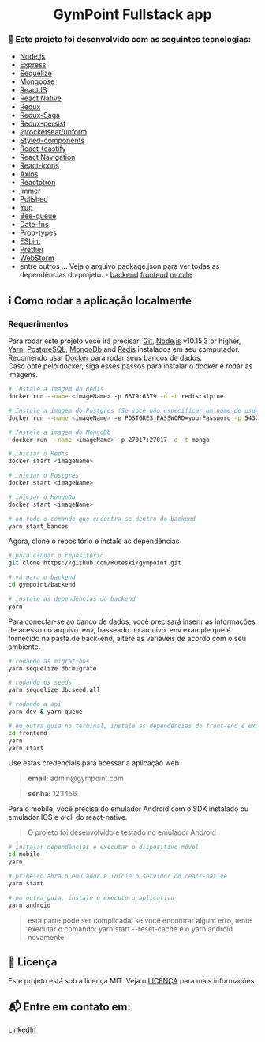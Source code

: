 <h1 align="center">
   GymPoint Fullstack app
</h1>

### :rocket: Este projeto foi desenvolvido com as seguintes tecnologias:

-  [Node.js](https://nodejs.org/)
-  [Express](https://expressjs.com/pt-br/)
-  [Sequelize](https://sequelize.org/)
-  [Mongoose](https://mongoosejs.com/)
-  [ReactJS](https://reactjs.org/)
-  [React Native](https://facebook.github.io/react-native/)
-  [Redux](https://redux.js.org/)
-  [Redux-Saga](https://redux-saga.js.org/)
-  [Redux-persist](https://github.com/rt2zz/redux-persist)
-  [@rocketseat/unform](https://github.com/Rocketseat/unform)
-  [Styled-components](https://www.styled-components.com/)
-  [React-toastify](https://github.com/fkhadra/react-toastify)
-  [React Navigation](https://reactnavigation.org/)
-  [React-icons](https://react-icons.netlify.com/)
-  [Axios](https://github.com/axios/axios)
-  [Reactotron](https://infinite.red/reactotron)
-  [Immer](https://github.com/immerjs/immer)
-  [Polished](https://polished.js.org/)
-  [Yup](https://www.npmjs.com/package/yup)
-  [Bee-queue](https://github.com/bee-queue/bee-queue)
-  [Date-fns](https://date-fns.org/)
-  [Prop-types](https://www.npmjs.com/package/prop-types)
-  [ESLint](https://eslint.org/)
-  [Prettier](https://prettier.io/)
-  [WebStorm](https://www.jetbrains.com/webstorm/)
-  entre outros ... Veja o arquivo package.json para ver todas as dependências do projeto. - [backend](https://github.com/Ruteski/gympoint/blob/master/gympoint-backend/package.json) [frontend](https://github.com/Ruteski/gympoint/blob/master/gympoint-web/package.json) [mobile](https://github.com/Ruteski/gympoint/blob/master/gympoint-mobile/package.json)

## :information_source: Como rodar a aplicação localmente
### Requerimentos
Para rodar este projeto você irá precisar: [Git](https://git-scm.com), [Node.js](https://nodejs.org/) v10.15.3 or higher, [Yarn](https://yarnpkg.com/), [PostgreSQL](https://www.postgresql.org/), [MongoDb](https://www.mongodb.com/) and [Redis](https://redis.io/) instalados em seu computador. Recomendo usar [Docker](https://www.docker.com/) para rodar seus bancos de dados.
<br>
Caso opte pelo docker, siga esses passos para instalar o docker e rodar as imagens.

```bash
# Instale a imagem do Redis
docker run --name <imageName> -p 6379:6379 -d -t redis:alpine

# Instale a imagem do Postgres (Se você não especificar um nome de usuario, por padrão será postgres)
docker run --name <imageName> -e POSTGRES_PASSWORD=yourPassword -p 5432:5432 -d postgres

# Instale a imagem do MongoDb
 docker run --name <imageName> -p 27017:27017 -d -t mongo 

# iniciar o Redis
docker start <imageName>

# iniciar o Postgres
docker start <imageName>

# iniciar o MongoDb
docker start <imageName>

# ou rode o comando que encontra-se dentro do backend
yarn start_bancos

```
Agora, clone o repositório e instale as dependências
```bash
# para clonar o repositório
git clone https://github.com/Ruteski/gympoint.git

# vá para o backend
cd gympoint/backend

# instale as dependências do backend
yarn

```
Para conectar-se ao banco de dados, você precisará inserir as informações de acesso no arquivo .env, basseado no arquivo .env.example que é fornecido na pasta de back-end, altere as variáveis ​​de acordo com o seu ambiente.
```bash
# rodando as migrations
yarn sequelize db:migrate

# rodando os seeds
yarn sequelize db:seed:all

# rodando a api
yarn dev & yarn queue

# em outra guia no terminal, instale as dependências do front-end e execute-o
cd frontend
yarn
yarn start
```
Use estas credenciais para acessar a aplicação web
<blockquote><strong>email:</strong> admin@gympoint.com</blockquote>
<blockquote> <strong>senha:</strong> 123456</blockquote>

Para o mobile, você precisa do emulador Android com o SDK instalado ou emulador IOS e o cli do react-native.

<blockquote>O projeto foi desenvolvido e testado no emulador Android</blockquote>

```bash
# instalar dependências e executar o dispositivo móvel
cd mobile
yarn

# primeiro abra o emulador e inicie o servidor do react-native
yarn start

# em outra guia, instale e execute o aplicativo
yarn android

```
<blockquote>esta parte pode ser complicada, se você encontrar algum erro, tente executar o comando: yarn start --reset-cache e o yarn android novamente.</blockquote>

## :page_facing_up: Licença

Este projeto está sob a licença MIT. Veja o [LICENÇA](https://github.com/Ruteski/gympoint/blob/master/LICENSE) para mais informações

## :mailbox_with_mail: Entre em contato em:

[LinkedIn](https://www.linkedin.com/in/lincoln-ruteski-08a57b26/)

